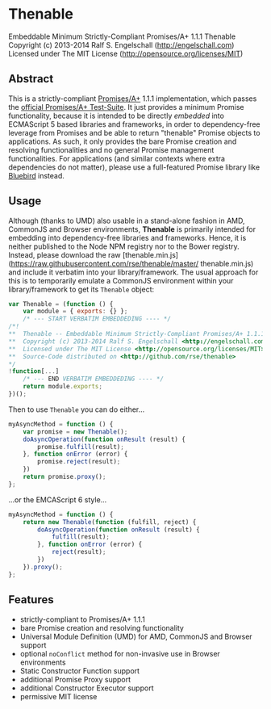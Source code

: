 
Thenable
========

Embeddable Minimum Strictly-Compliant Promises/A+ 1.1.1 Thenable<br/>
Copyright (c) 2013-2014 Ralf S. Engelschall (http://engelschall.com)<br/>
Licensed under The MIT License (http://opensource.org/licenses/MIT)

Abstract
--------

This is a strictly-compliant [Promises/A+](http://promisesaplus.com/)
1.1.1 implementation, which passes the [official Promises/A+
Test-Suite](https://github.com/promises-aplus/promises-tests). It just
provides a minimum Promise functionality, because it is intended to be
directly *embedded* into ECMAScript 5 based libraries and frameworks, in
order to dependency-free leverage from Promises and be able to return
"thenable" Promise objects to applications. As such, it only provides
the bare Promise creation and resolving functionalities and no general Promise
management functionalities. For applications (and similar contexts where
extra dependencies do not matter), please use a full-featured
Promise library like [Bluebird](https://github.com/petkaantonov/bluebird) instead.

Usage
-----

Although (thanks to UMD) also usable in a stand-alone fashion in
AMD, CommonJS and Browser environments, **Thenable** is primarily
intended for embedding into dependency-free libraries and
frameworks. Hence, it is neither published to the Node NPM registry
nor to the Bower registry. Instead, please download the raw
[thenable.min.js](https://raw.githubusercontent.com/rse/thenable/master/
thenable.min.js) and include it verbatim into your library/framework.
The usual approach for this is to temporarily emulate a CommonJS
environment within your library/framework to get its `Thenable` object:

```js
var Thenable = (function () {
    var module = { exports: {} };
    /* --- START VERBATIM EMBEDDEDING ---- */
/*!
**  Thenable -- Embeddable Minimum Strictly-Compliant Promises/A+ 1.1.1 Thenable
**  Copyright (c) 2013-2014 Ralf S. Engelschall <http://engelschall.com>
**  Licensed under The MIT License <http://opensource.org/licenses/MIT>
**  Source-Code distributed on <http://github.com/rse/thenable>
*/
!function[...]
    /* --- END VERBATIM EMBEDDEDING ---- */
    return module.exports;
})();
```

Then to use `Thenable` you can do either...


```js
myAsyncMethod = function () {
    var promise = new Thenable();
    doAsyncOperation(function onResult (result) {
        promise.fulfill(result);
    }, function onError (error) {
        promise.reject(result);
    })
    return promise.proxy();
};
```

...or the EMCAScript 6 style...

```js
myAsyncMethod = function () {
    return new Thenable(function (fulfill, reject) {
        doAsyncOperation(function onResult (result) {
            fulfill(result);
        }, function onError (error) {
            reject(result);
        })
    }).proxy();
};
```

Features
--------

- strictly-compliant to Promises/A+ 1.1.1
- bare Promise creation and resolving functionality
- Universal Module Definition (UMD) for AMD, CommonJS and Browser support
- optional `noConflict` method for non-invasive use in Browser environments
- Static Constructor Function support
- additional Promise Proxy support
- additional Constructor Executor support
- permissive MIT license

